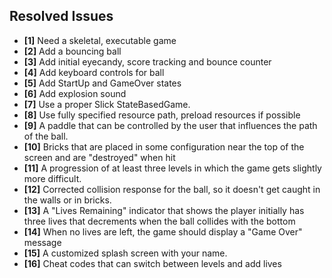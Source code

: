 ## Resolved Issues ##

- **[1]** Need a skeletal, executable game
- **[2]** Add a bouncing ball
- **[3]** Add initial eyecandy, score tracking and bounce counter
- **[4]** Add keyboard controls for ball
- **[5]** Add StartUp and GameOver states
- **[6]** Add explosion sound
- **[7]** Use a proper Slick StateBasedGame.
- **[8]** Use fully specified resource path, preload resources if possible
- **[9]** A paddle that can be controlled by the user that influences the path of the ball.
- **[10]** Bricks that are placed in some configuration near the top of the screen and are "destroyed" when hit
- **[11]** A progression of at least three levels in which the game gets slightly more difficult.
- **[12]** Corrected collision response for the ball, so it doesn't get caught in the walls or in bricks.
- **[13]** A "Lives Remaining" indicator that shows the player initially has three lives 
		   that decrements when the ball collides with the bottom
- **[14]** When no lives are left, the game should display a "Game Over" message
- **[15]** A customized splash screen with your name.
- **[16]** Cheat  codes that can switch between levels and add lives


